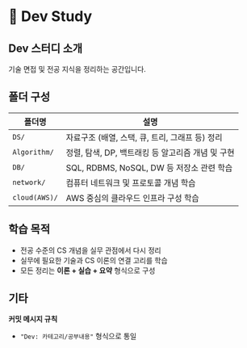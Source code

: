 # 💭 Dev Study  

## Dev 스터디 소개  
기술 면접 및 전공 지식을 정리하는 공간입니다.  

## 폴더 구성

| 폴더명 | 설명 |
|--------|------|
| `DS/` | 자료구조 (배열, 스택, 큐, 트리, 그래프 등) 정리 |
| `Algorithm/` | 정렬, 탐색, DP, 백트래킹 등 알고리즘 개념 및 구현 |
| `DB/` | SQL, RDBMS, NoSQL, DW 등 저장소 관련 학습 |
| `network/` | 컴퓨터 네트워크 및 프로토콜 개념 학습 |
| `cloud(AWS)/` | AWS 중심의 클라우드 인프라 구성 학습 |

## 학습 목적

- 전공 수준의 CS 개념을 실무 관점에서 다시 정리
- 실무에 필요한 기술과 CS 이론의 연결 고리를 학습
- 모든 정리는 **이론 + 실습 + 요약** 형식으로 구성

## 기타  
**커밋 메시지 규칙**  
- `"Dev: 카테고리/공부내용"` 형식으로 통일  
